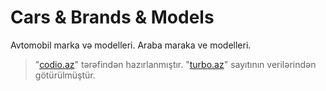 # Cars & Brands & Models
Avtomobil marka və modelleri. Araba maraka ve modelleri.

> "[codio.az](http://codio.az/)" tərəfindən hazırlanmıştır. "[turbo.az](https://turbo.az)" sayıtının verilərindən götürülmüştür.
